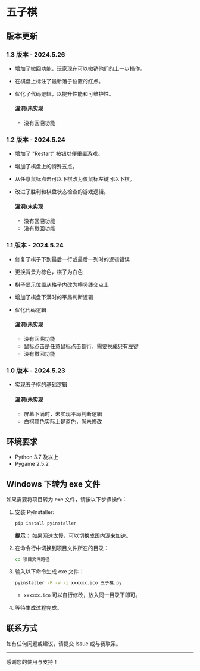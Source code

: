 # 五子棋

## 版本更新

### 1.3 版本 - 2024.5.26
- 增加了撤回功能，玩家现在可以撤销他们的上一步操作。
- 在棋盘上标注了最新落子位置的红点。
- 优化了代码逻辑，以提升性能和可维护性。

    #### 漏洞/未实现
    -  没有回溯功能

### 1.2 版本 - 2024.5.24
- 增加了 "Restart" 按钮以便重置游戏。
- 增加了棋盘上的特殊五点。
- 从任意鼠标点击可以下棋改为仅鼠标左键可以下棋。
- 改进了胜利和棋盘状态检查的游戏逻辑。

    #### 漏洞/未实现
    -  没有回溯功能
    -  没有撤回功能

### 1.1 版本 - 2024.5.24
- 修复了棋子下到最后一行或最后一列时的逻辑错误
- 更换背景为棕色，棋子为白色
- 棋子显示位置从格子内改为横竖线交点上
- 增加了棋盘下满时的平局判断逻辑
- 优化代码逻辑

    #### 漏洞/未实现
    -  没有回溯功能
    -  鼠标点击是任意鼠标点击都行，需要换成只有左键
    -  没有撤回功能

### 1.0 版本 - 2024.5.23
- 实现五子棋的基础逻辑

    #### 漏洞/未实现
    -  屏幕下满时，未实现平局判断逻辑
    -  白棋颜色实际上是蓝色，尚未修改

## 环境要求
- Python 3.7 及以上
- Pygame 2.5.2

## Windows 下转为 exe 文件

如果需要将项目转为 exe 文件，请按以下步骤操作：

1. 安装 PyInstaller:
    ```sh
    pip install pyinstaller
    ```
    **提示：** 如果网速太慢，可以切换成国内源来加速。

2. 在命令行中切换到项目文件所在的目录：
    ```sh
    cd 项目文件路径
    ```

3. 输入以下命令生成 exe 文件：
    ```sh
    pyinstaller -F -w -i xxxxxx.ico 五子棋.py
    ```
    - `xxxxxx.ico` 可以自行修改，放入同一目录下即可。

4. 等待生成过程完成。

## 联系方式
如有任何问题或建议，请提交 Issue 或与我联系。

---

感谢您的使用与支持！
